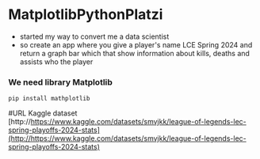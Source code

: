 # MatplotlibPythonPlatzi
- started my way to convert me a data scientist
- so create an app where you give a player's name  LCE Spring 2024 and return a graph bar which that show information about kills, deaths and assists who the player
### We need library Matplotlib

	pip install mathplotlib

#URL Kaggle dataset 
[http://https://www.kaggle.com/datasets/smvjkk/league-of-legends-lec-spring-playoffs-2024-stats](http://https://www.kaggle.com/datasets/smvjkk/league-of-legends-lec-spring-playoffs-2024-stats)
